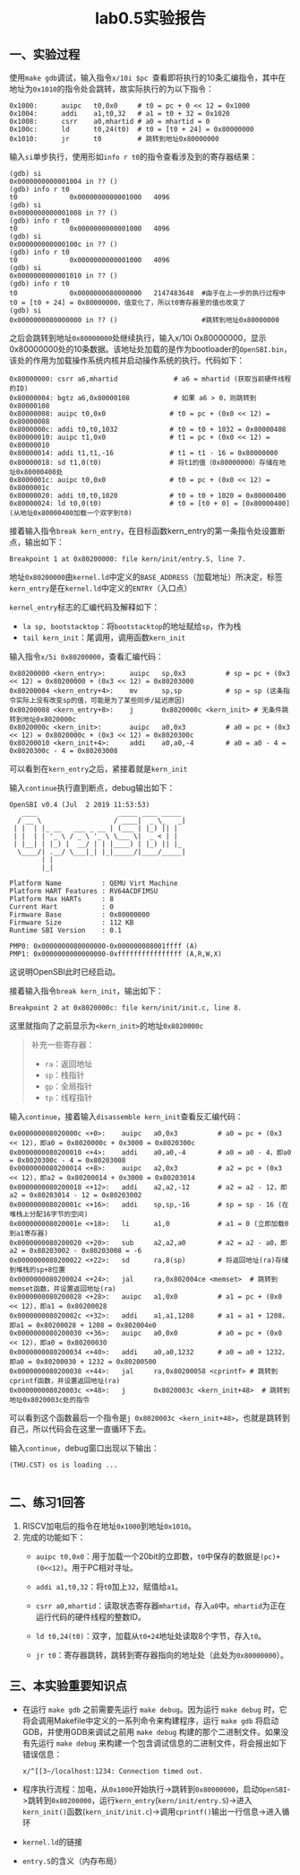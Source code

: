 <h1><center>lab0.5实验报告</center></h1>

## 一、实验过程

使用`make gdb`调试，输入指令`x/10i $pc `查看即将执行的10条汇编指令，其中在地址为`0x1010`的指令处会跳转，故实际执行的为以下指令：

```assembly
0x1000:      auipc   t0,0x0     # t0 = pc + 0 << 12 = 0x1000
0x1004:      addi    a1,t0,32   # a1 = t0 + 32 = 0x1020
0x1008:      csrr    a0,mhartid # a0 = mhartid = 0
0x100c:      ld      t0,24(t0)  # t0 = [t0 + 24] = 0x80000000
0x1010:      jr      t0		    # 跳转到地址0x80000000
```

输入`si`单步执行，使用形如`info r t0`的指令查看涉及到的寄存器结果：

```assembly
(gdb) si
0x0000000000001004 in ?? ()
(gdb) info r t0
t0             0x0000000000001000	4096
(gdb) si
0x0000000000001008 in ?? ()
(gdb) info r t0
t0             0x0000000000001000	4096
(gdb) si
0x000000000000100c in ?? ()
(gdb) info r t0
t0             0x0000000000001000	4096
(gdb) si
0x0000000000001010 in ?? ()
(gdb) info r t0
t0             0x0000000080000000	2147483648  #由于在上一步的执行过程中t0 = [t0 + 24] = 0x80000000，值变化了，所以t0寄存器里的值也改变了
(gdb) si
0x0000000080000000 in ?? ()                     #跳转到地址0x80000000

```

之后会跳转到地址`0x80000000`处继续执行，输入x/10i 0x80000000，显示0x80000000处的10条数据。该地址处加载的是作为bootloader的`OpenSBI.bin`，该处的作用为加载操作系统内核并启动操作系统的执行。代码如下：

```assembly
0x80000000: csrr a6,mhartid              # a6 = mhartid (获取当前硬件线程的ID)
0x80000004: bgtz a6,0x80000108           # 如果 a6 > 0，则跳转到0x80000108
0x80000008: auipc t0,0x0                # t0 = pc + (0x0 << 12) = 0x80000008
0x8000000c: addi t0,t0,1032             # t0 = t0 + 1032 = 0x80000408
0x80000010: auipc t1,0x0                # t1 = pc + (0x0 << 12) = 0x80000010
0x80000014: addi t1,t1,-16              # t1 = t1 - 16 = 0x80000000
0x80000018: sd t1,0(t0)                 # 将t1的值（0x80000000）存储在地址0x80000408处
0x8000001c: auipc t0,0x0                # t0 = pc + (0x0 << 12) = 0x8000001c
0x80000020: addi t0,t0,1020             # t0 = t0 + 1020 = 0x80000400
0x80000024: ld t0,0(t0)                 # t0 = [t0 + 0] = [0x80000400] (从地址0x80000400加载一个双字到t0)
```

接着输入指令`break kern_entry`，在目标函数kern_entry的第一条指令处设置断点，输出如下：

```assembly
Breakpoint 1 at 0x80200000: file kern/init/entry.S, line 7.
```

地址`0x80200000`由`kernel.ld`中定义的`BASE_ADDRESS`（加载地址）所决定，标签`kern_entry`是在`kernel.ld`中定义的`ENTRY`（入口点）

`kernel_entry`标志的汇编代码及解释如下：

+  `la sp, bootstacktop`：将`bootstacktop`的地址赋给`sp`，作为栈
+ `tail kern_init`：尾调用，调用函数`kern_init`

输入指令`x/5i 0x80200000`，查看汇编代码：

```assembly
0x80200000 <kern_entry>:      auipc   sp,0x3          # sp = pc + (0x3 << 12) = 0x80200000 + (0x3 << 12) = 0x80203000
0x80200004 <kern_entry+4>:    mv      sp,sp           # sp = sp (这条指令实际上没有改变sp的值，可能是为了某些同步/延迟原因)
0x80200008 <kern_entry+8>:    j       0x8020000c <kern_init> # 无条件跳转到地址0x8020000c
0x8020000c <kern_init>:       auipc   a0,0x3          # a0 = pc + (0x3 << 12) = 0x8020000c + (0x3 << 12) = 0x8020300c
0x80200010 <kern_init+4>:     addi    a0,a0,-4        # a0 = a0 - 4 = 0x8020300c - 4 = 0x80203008
```

可以看到在`kern_entry`之后，紧接着就是`kern_init`

输入`continue`执行直到断点，debug输出如下：

```
OpenSBI v0.4 (Jul  2 2019 11:53:53)
   ____                    _____ ____ _____
  / __ \                  / ____|  _ \_   _|
 | |  | |_ __   ___ _ __ | (___ | |_) || |
 | |  | | '_ \ / _ \ '_ \ \___ \|  _ < | |
 | |__| | |_) |  __/ | | |____) | |_) || |_
  \____/| .__/ \___|_| |_|_____/|____/_____|
        | |
        |_|

Platform Name          : QEMU Virt Machine
Platform HART Features : RV64ACDFIMSU
Platform Max HARTs     : 8
Current Hart           : 0
Firmware Base          : 0x80000000
Firmware Size          : 112 KB
Runtime SBI Version    : 0.1

PMP0: 0x0000000080000000-0x000000008001ffff (A)
PMP1: 0x0000000000000000-0xffffffffffffffff (A,R,W,X)
```

这说明OpenSBI此时已经启动。

接着输入指令`break kern_init`，输出如下：

```assembly
Breakpoint 2 at 0x8020000c: file kern/init/init.c, line 8.
```

这里就指向了之前显示为`<kern_init>`的地址`0x8020000c`

> 补充一些寄存器：
>
> + `ra`：返回地址
> + `sp`：栈指针
> + `gp`：全局指针
> + `tp`：线程指针

输入`continue`，接着输入`disassemble kern_init`查看反汇编代码：

```assembly
0x000000008020000c <+0>:    auipc   a0,0x3          # a0 = pc + (0x3 << 12)，即a0 = 0x8020000c + 0x3000 = 0x8020300c
0x0000000080200010 <+4>:    addi    a0,a0,-4        # a0 = a0 - 4，即a0 = 0x8020300c - 4 = 0x80203008
0x0000000080200014 <+8>:    auipc   a2,0x3          # a2 = pc + (0x3 << 12)，即a2 = 0x80200014 + 0x3000 = 0x80203014
0x0000000080200018 <+12>:   addi    a2,a2,-12       # a2 = a2 - 12，即a2 = 0x80203014 - 12 = 0x80203002
0x000000008020001c <+16>:   addi    sp,sp,-16       # sp = sp - 16 (在堆栈上分配16字节的空间)
0x000000008020001e <+18>:   li      a1,0            # a1 = 0 (立即加载0到a1寄存器)
0x0000000080200020 <+20>:   sub     a2,a2,a0        # a2 = a2 - a0，即a2 = 0x80203002 - 0x80203008 = -6
0x0000000080200022 <+22>:   sd      ra,8(sp)        # 将返回地址(ra)存储到堆栈的sp+8位置
0x0000000080200024 <+24>:   jal     ra,0x802004ce <memset>  # 跳转到memset函数，并设置返回地址(ra)
0x0000000080200028 <+28>:   auipc   a1,0x0          # a1 = pc + (0x0 << 12)，即a1 = 0x80200028
0x000000008020002c <+32>:   addi    a1,a1,1208      # a1 = a1 + 1208，即a1 = 0x80200028 + 1208 = 0x802004e0
0x0000000080200030 <+36>:   auipc   a0,0x0          # a0 = pc + (0x0 << 12)，即a0 = 0x80200030
0x0000000080200034 <+40>:   addi    a0,a0,1232      # a0 = a0 + 1232，即a0 = 0x80200030 + 1232 = 0x80200500
0x0000000080200038 <+44>:   jal     ra,0x80200058 <cprintf> # 跳转到cprintf函数，并设置返回地址(ra)
0x000000008020003c <+48>:   j       0x8020003c <kern_init+48>  # 跳转到地址0x8020003c处的指令
```

可以看到这个函数最后一个指令是`j 0x8020003c <kern_init+48>`，也就是跳转到自己，所以代码会在这里一直循环下去。

输入`continue`，debug窗口出现以下输出：

```
(THU.CST) os is loading ...


```

## 二、练习1回答

1. RISCV加电后的指令在地址`0x1000`到地址`0x1010`。
2. 完成的功能如下：
   + `auipc t0,0x0`：用于加载一个20bit的立即数，`t0`中保存的数据是`(pc)+(0<<12)`。用于PC相对寻址。

   + `addi a1,t0,32`：将`t0`加上`32`，赋值给`a1`。

   + `csrr a0,mhartid`：读取状态寄存器`mhartid`，存入`a0`中。`mhartid`为正在运行代码的硬件线程的整数ID。

   + `ld t0,24(t0)`：双字，加载从`t0+24`地址处读取8个字节，存入`t0`。

   + `jr t0`：寄存器跳转，跳转到寄存器指向的地址处（此处为`0x80000000`）。

## 三、本实验重要知识点

+ 在运行 `make gdb` 之前需要先运行 `make debug`。因为运行 `make debug` 时，它将会调用Makefile中定义的一系列命令来构建程序，运行 `make gdb` 将启动GDB，并使用GDB来调试之前用 `make debug` 构建的那个二进制文件。如果没有先运行 `make debug` 来构建一个包含调试信息的二进制文件，将会报出如下错误信息：

  ```assembly
  x/^[[3~/localhost:1234: Connection timed out.
  ```

+ 程序执行流程：加电，从`0x1000`开始执行->跳转到`0x80000000`，启动`OpenSBI`->跳转到`0x80200000`，运行`kern_entry`(`kern/init/entry.S`)->进入`kern_init()`函数(`kern_init/init.c`)->调用`cprintf()`输出一行信息->进入循环
+ `kernel.ld`的链接
+ `entry.S`的含义（内存布局）
